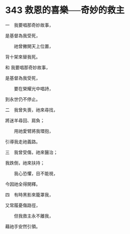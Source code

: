 # 343 救恩的喜樂──奇妙的救主

一　我要唱那奇妙故事，

是基督為我受死，

　　祂曾撇開天上位置，

背十架來替我死。

和 我要唱那奇妙故事，

是基督為我受死，

　　要在榮耀光中唱詩，

到永世仍不停止。

二　我曾失喪，祂來尋找，

將迷羊尋回、肩負；

　　用祂愛臂將我環抱，

引導我走祂義路。

三　我曾受傷，祂來醫治；

我跌倒，祂來扶持；

　　我心恐懼，目不能視，

今因祂全得開釋。

四　有時黑影來籠罩我，

又常履憂傷路徑，

　　但我救主永不離我，

藉祂手安然引領。

